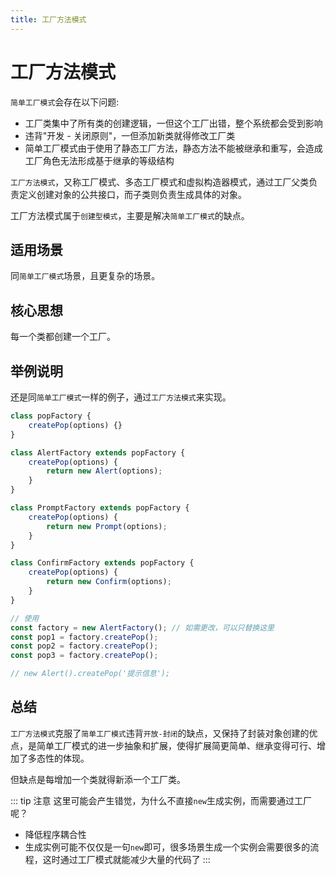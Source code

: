```yaml
---
title: 工厂方法模式
---
```


# 工厂方法模式
`简单工厂模式`会存在以下问题:
* 工厂类集中了所有类的创建逻辑，一但这个工厂出错，整个系统都会受到影响
* 违背"开发 - 关闭原则"，一但添加新类就得修改工厂类
* 简单工厂模式由于使用了静态工厂方法，静态方法不能被继承和重写，会造成工厂角色无法形成基于继承的等级结构

`工厂方法模式`，又称工厂模式、多态工厂模式和虚拟构造器模式，通过工厂父类负责定义创建对象的公共接口，而子类则负责生成具体的对象。

工厂方法模式属于`创建型模式`，主要是解决`简单工厂模式`的缺点。

## 适用场景
同`简单工厂模式`场景，且更复杂的场景。

## 核心思想
每一个类都创建一个工厂。

## 举例说明
还是同`简单工厂模式`一样的例子，通过`工厂方法模式`来实现。
```js
class popFactory {
    createPop(options) {}
}

class AlertFactory extends popFactory {
    createPop(options) {
        return new Alert(options);
    }
}

class PromptFactory extends popFactory {
    createPop(options) {
        return new Prompt(options);
    }
}

class ConfirmFactory extends popFactory {
    createPop(options) {
        return new Confirm(options);
    }
}

// 使用
const factory = new AlertFactory(); // 如需更改，可以只替换这里
const pop1 = factory.createPop();
const pop2 = factory.createPop();
const pop3 = factory.createPop();

// new Alert().createPop('提示信息');
```

## 总结
`工厂方法模式`克服了`简单工厂模式`违背`开放-封闭`的缺点，又保持了封装对象创建的优点，是简单工厂模式的进一步抽象和扩展，使得扩展简更简单、继承变得可行、增加了多态性的体现。  

但缺点是每增加一个类就得新添一个工厂类。

::: tip 注意
这里可能会产生错觉，为什么不直接`new`生成实例，而需要通过工厂呢？
* 降低程序耦合性
* 生成实例可能不仅仅是一句`new`即可，很多场景生成一个实例会需要很多的流程，这时通过工厂模式就能减少大量的代码了 
:::
